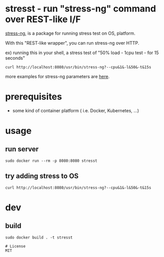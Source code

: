 # stresst - run "stress-ng" command over REST-like I/F

[stress-ng](https://kernel.ubuntu.com/~cking/stress-ng/), is a package for running stress test on OS, platform.

With this "REST-like wrapper", you can run stress-ng over HTTP.

ex) running this in your shell, a stress test of "50% load - 1cpu test - for 15 seconds"
 
```
curl http://localhost:8080/usr/bin/stress-ng?--cpu&1&-l&50&-t&15s
```

more examples for stress-ng parameters are [here](https://wiki.ubuntu.com/Kernel/Reference/stress-ng).

# prerequisites

- some kind of container platform ( i.e. Docker, Kubernetes, ...)

# usage

## run server

```
sudo docker run --rm -p 8080:8080 stresst 
```

## try adding stress to OS

```
curl http://localhost:8080/usr/bin/stress-ng?--cpu&1&-l&50&-t&15s
```



# dev

## build

```
sudo docker build . -t stresst
```

```
# License
MIT


